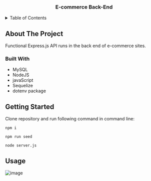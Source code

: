 <a name="readme-top"></a>
<h3 align="center"> E-commerce Back-End</h3>
<p align="center">
</p>
<!-- Table of content -->
<details>
  <summary>Table of Contents</summary>
  <ol>
    <li>
      <a href="#about-the-project">About The Project</a>
      <ul>
        <li><a href="#built-with">Built With</a></li>
      </ul>
    </li>
    <li>
      <a href="#getting-started">Getting Started</a>
    </li>
    <li><a href="#usage">Usage</a></li>
    <li><a href="#license">License</a></li>
  </ol>
</details>

<!-- ABOUT THE PROJECT -->
## About The Project

Functional Express.js API runs in the back end of e-commerce sites.
### Built With
* MySQL
* NodeJS
* javaScript
* Sequelize
* dotenv package

<!-- GETTING STARTED -->
## Getting Started
<!--Add deployed site link -->
Clone repository and run following command in command line:
```
npm i
```
```
npm run seed
```
```
node server.js
```

<!-- USAGE EXAMPLES -->
## Usage

![image](https://github.com/rajkdh/e-commerce.back.end/assets/112664790/0b50cc10-28f6-4ae1-ab4a-5318c228e370)


<br>
<br>


<br>
<br>
